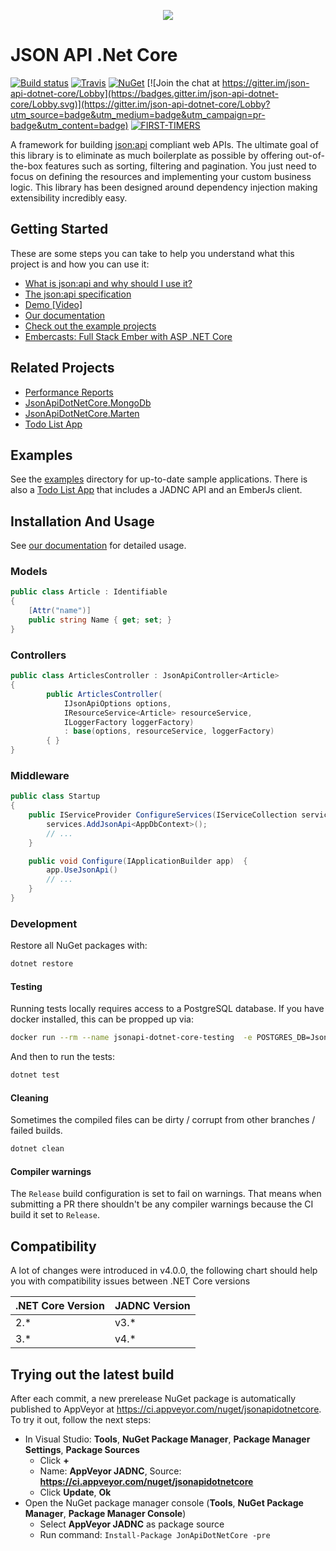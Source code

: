 <p align="center">
<img src ="https://raw.githubusercontent.com/json-api-dotnet/JsonApiDotnetCore/master/logo.png" />
</p>

# JSON API .Net Core

[![Build status](https://ci.appveyor.com/api/projects/status/9fvgeoxdikwkom10?svg=true)](https://ci.appveyor.com/project/jaredcnance/jsonapidotnetcore)
[![Travis](https://travis-ci.org/json-api-dotnet/JsonApiDotNetCore.svg?branch=master)](https://travis-ci.org/json-api-dotnet/JsonApiDotNetCore)
[![NuGet](https://img.shields.io/nuget/v/JsonApiDotNetCore.svg)](https://www.nuget.org/packages/JsonApiDotNetCore/)
[![Join the chat at https://gitter.im/json-api-dotnet-core/Lobby](https://badges.gitter.im/json-api-dotnet-core/Lobby.svg)](https://gitter.im/json-api-dotnet-core/Lobby?utm_source=badge&utm_medium=badge&utm_campaign=pr-badge&utm_content=badge)
[![FIRST-TIMERS](https://img.shields.io/badge/first--timers--only-friendly-blue.svg)](http://www.firsttimersonly.com/)

A framework for building [json:api](http://jsonapi.org/) compliant web APIs. The ultimate goal of this library is to eliminate as much boilerplate as possible by offering out-of-the-box features such as sorting, filtering and pagination. You just need to focus on defining the resources and implementing your custom business logic. This library has been designed around dependency injection making extensibility incredibly easy.

## Getting Started

These are some steps you can take to help you understand what this project is and how you can use it:

- [What is json:api and why should I use it?](https://nordicapis.com/the-benefits-of-using-json-api/)
- [The json:api specification](http://jsonapi.org/format/)
- [Demo [Video]](https://youtu.be/KAMuo6K7VcE)
- [Our documentation](https://json-api-dotnet.github.io/JsonApiDotNetCore/)
- [Check out the example projects](https://github.com/json-api-dotnet/JsonApiDotNetCore/tree/master/src/Examples)
- [Embercasts: Full Stack Ember with ASP .NET Core](https://www.embercasts.com/course/full-stack-ember-with-dotnet/watch/whats-in-this-course-cs)

## Related Projects

- [Performance Reports](https://github.com/json-api-dotnet/PerformanceReports)
- [JsonApiDotNetCore.MongoDb](https://github.com/json-api-dotnet/JsonApiDotNetCore.MongoDb)
- [JsonApiDotNetCore.Marten](https://github.com/wayne-o/JsonApiDotNetCore.Marten)
- [Todo List App](https://github.com/json-api-dotnet/TodoListExample)

## Examples

See the [examples](https://github.com/json-api-dotnet/JsonApiDotNetCore/tree/master/src/Examples) directory for up-to-date sample applications. There is also a [Todo List App](https://github.com/json-api-dotnet/TodoListExample) that includes a JADNC API and an EmberJs client.

## Installation And Usage

See [our documentation](https://json-api-dotnet.github.io/JsonApiDotNetCore/) for detailed usage.

### Models

```csharp
public class Article : Identifiable
{
    [Attr("name")]
    public string Name { get; set; }
}
```

### Controllers

```csharp
public class ArticlesController : JsonApiController<Article>
{
        public ArticlesController(
            IJsonApiOptions options,
            IResourceService<Article> resourceService,
            ILoggerFactory loggerFactory)
            : base(options, resourceService, loggerFactory)
        { }
}
```

### Middleware

```csharp
public class Startup
{
    public IServiceProvider ConfigureServices(IServiceCollection services) {
        services.AddJsonApi<AppDbContext>();
        // ...
    }

    public void Configure(IApplicationBuilder app)  {
        app.UseJsonApi()
        // ...
    }
}
```

### Development

Restore all NuGet packages with:

```bash
dotnet restore
```

#### Testing

Running tests locally requires access to a PostgreSQL database.  If you have docker installed, this can be propped up via:

```bash
docker run --rm --name jsonapi-dotnet-core-testing  -e POSTGRES_DB=JsonApiDotNetCoreExample -e POSTGRES_USER=postgres -e POSTGRES_PASSWORD=postgres -p 5432:5432 postgres:12.0
```

And then to run the tests:

```bash
dotnet test
```

#### Cleaning

Sometimes the compiled files can be dirty / corrupt from other branches / failed builds.

```bash
dotnet clean
```

#### Compiler warnings

The `Release` build configuration is set to fail on warnings. That means when submitting a PR there shouldn't be any compiler warnings because the CI build it set to `Release`.

## Compatibility

A lot of changes were introduced in v4.0.0, the following chart should help you with compatibility issues between .NET Core versions

| .NET Core Version | JADNC Version |
| ----------------- | ------------- |
| 2.*               | v3.*          |
| 3.*               | v4.*          |

## Trying out the latest build

After each commit, a new prerelease NuGet package is automatically published to AppVeyor at https://ci.appveyor.com/nuget/jsonapidotnetcore. To try it out, follow the next steps:

* In Visual Studio: **Tools**, **NuGet Package Manager**, **Package Manager Settings**, **Package Sources**
    * Click **+**
    * Name: **AppVeyor JADNC**, Source: **https://ci.appveyor.com/nuget/jsonapidotnetcore**
    * Click **Update**, **Ok**
* Open the NuGet package manager console (**Tools**, **NuGet Package Manager**, **Package Manager Console**)
    * Select **AppVeyor JADNC** as package source
    * Run command: `Install-Package JonApiDotNetCore -pre`
